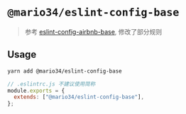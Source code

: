 # `@mario34/eslint-config-base`

> 参考 [eslint-config-airbnb-base](https://www.npmjs.com/package/eslint-config-airbnb-base), 修改了部分规则

## Usage

```bash
yarn add @mario34/eslint-config-base
```

```js
// .eslintrc.js 不建议使用简称
module.exports = {
  extends: ["@mario34/eslint-config-base"],
};
```
